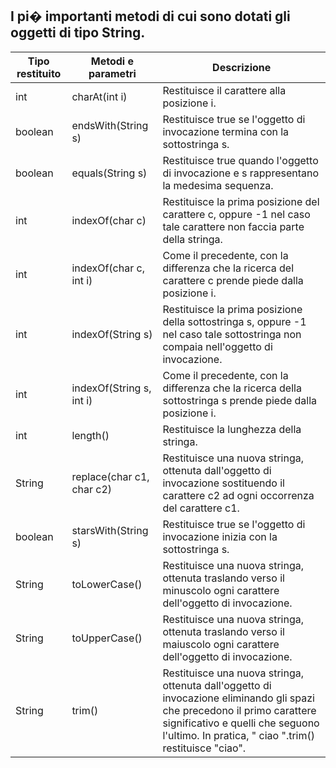 I pi� importanti metodi di cui sono dotati gli oggetti di tipo String.
--------------------------------------------------------------------------------------
Tipo restituito|Metodi e parametri|Descrizione
---|----|---
int|charAt(int i)	|		Restituisce il carattere alla posizione i.
boolean|endsWith(String s)	|	Restituisce true se l'oggetto di invocazione termina con la sottostringa s.
boolean|equals(String s)	|	Restituisce true quando l'oggetto di invocazione e s rappresentano la medesima sequenza.
int|indexOf(char c)	|		Restituisce la prima posizione del carattere c, oppure -1 nel caso tale carattere non faccia parte della stringa.
int|indexOf(char c, int i)	|	Come il precedente, con la differenza che la ricerca del carattere c prende piede dalla posizione i.
int|indexOf(String s)	|	Restituisce la prima posizione della sottostringa s, oppure -1 nel caso tale sottostringa non compaia nell'oggetto di invocazione.
int|indexOf(String s, int i)	|Come il precedente, con la differenza che la ricerca della sottostringa s prende piede dalla posizione i.
int|length()	|		Restituisce la lunghezza della stringa.
String|replace(char c1, char c2)	|Restituisce una nuova stringa, ottenuta dall'oggetto di invocazione sostituendo il carattere c2 ad ogni occorrenza del carattere c1.
boolean|starsWith(String s)	|	Restituisce true se l'oggetto di invocazione inizia con la sottostringa s.
String|toLowerCase()	|		Restituisce una nuova stringa, ottenuta traslando verso il minuscolo ogni carattere dell'oggetto di invocazione.
String|toUpperCase()	|		Restituisce una nuova stringa, ottenuta traslando verso il maiuscolo ogni carattere dell'oggetto di invocazione.
String|trim()	|			Restituisce una nuova stringa, ottenuta dall'oggetto di invocazione eliminando gli spazi che precedono il primo carattere significativo e quelli che seguono l'ultimo. In pratica, " ciao ".trim() restituisce "ciao".